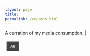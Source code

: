 ```yaml
---
layout: page
title:
permalink: /reposts.html
---
```


<!-- Conditional Text -->
<p id="category-text">
  <span id="text-content">A curration of my media consumption.  </span><span id="caret">|</span>
</p>

<!-- Category Buttons -->
<div id="category-filter-buttons">
  <button class="category-button active" data-category="all">All</button>
</div>

<section id="reposts">
  <ul id="repostList"></ul>
</section>

<script>
document.addEventListener("DOMContentLoaded", async function () {
  const SHEET_URL = "https://docs.google.com/spreadsheets/d/1DCteaZ34vFsgd1D7TgJEmxqnltTqZS3GoOr99Lxb3Po/gviz/tq?tqx=out:json&sheet=Sheet1";
  const repostList = document.getElementById("repostList");
  const categoryButtonsContainer = document.getElementById("category-filter-buttons");
  const textContent = document.getElementById("text-content");
  let activeCategory = "all";
  let currentAnimationVersion = 0;

  try {
    const response = await fetch(SHEET_URL);
    const text = await response.text();
    const json = JSON.parse(text.substring(47, text.length - 2));
    const rows = json.table.rows;

    const data = rows.map(row => ({
      title: row.c[0]?.v || "",
      link: row.c[1]?.v || "",
      subtitle: row.c[2]?.v || "",
      date: row.c[3]?.v || "",
      category: row.c[4]?.v || "" 
    }));

    // Extract unique categories
    const uniqueCategories = [...new Set(data.map(item => item.category).filter(cat => cat))];
    
    // Generate category filter buttons
    uniqueCategories.forEach(category => {
      const button = document.createElement("button");
      button.classList.add("category-button");
      button.setAttribute("data-category", category);
      button.innerText = category;
      categoryButtonsContainer.appendChild(button);
    });

    // Event listener for category filtering
    document.querySelectorAll(".category-button").forEach(button => {
      button.addEventListener("click", function () {
        document.querySelectorAll(".category-button").forEach(btn => btn.classList.remove("active"));
        this.classList.add("active");
        activeCategory = this.getAttribute("data-category");
        updatePosts();
      });
    });

    function updatePosts() {
      currentAnimationVersion++;
      const version = currentAnimationVersion;
      removeItemsSequentially(version, function () {
        renderNewItems(version);
      });
    }

    function removeItemsSequentially(version, callback) {
      let items = Array.from(repostList.children);
      if (items.length === 0) {
        callback();
        return;
      }
      items.reverse();
      let index = 0;
      function removeNext() {
        if (version !== currentAnimationVersion) return;
        if (index < items.length) {
          const item = items[index];
          item.classList.remove("fade-in");
          item.classList.add("fade-out");
          setTimeout(() => {
            if (version !== currentAnimationVersion) return;
            item.remove();
            index++;
            removeNext();
          }, 50);
        } else {
          callback();
        }
      }
      removeNext();
    }

    function renderNewItems(version) {
      let items = [];
      let currentYear = "";
      let currentMonth = "";

      let filteredData = activeCategory === "all" 
        ? data 
        : data.filter(item => item.category === activeCategory);

      filteredData.sort((a, b) => {
        const [dayA, monthA, yearA] = a.date.split("-").map(Number);
        const [dayB, monthB, yearB] = b.date.split("-").map(Number);
        return new Date(yearB, monthB - 1, dayB) - new Date(yearA, monthA - 1, dayA);
      });

      filteredData.forEach(item => {
        if (!item.date) return;
        const [day, month, year] = item.date.split("-");
        const postMonth = new Date(year, month - 1).toLocaleString("default", { month: "long" });

        if (year !== currentYear || postMonth !== currentMonth) {
          const separator = document.createElement("li");
          separator.classList.add("year-month-separator");
          separator.innerHTML = `<span class="year">${year}</span><span class="month">${postMonth}</span>`;
          items.push(separator);
          currentYear = year;
          currentMonth = postMonth;
        }

        let domain = "";
        try {
          const url = new URL(item.link);
          domain = url.hostname.replace("www.", "");
        } catch (e) {
          console.warn(`Invalid URL: ${item.link}`);
        }

        const listItem = document.createElement("li");
        listItem.classList.add("post-item");
        listItem.innerHTML = `
          <div class="post-details">
            <span class="post-title">
              <a href="${item.link}" target="_blank">${item.title}</a>
              ${domain ? `<span class="post-site">(${domain})</span>` : ""}
            </span>
            <span class="post-date">${day}</span>
          </div>
          ${item.subtitle ? `<p class="post-description">${item.subtitle}</p>` : ""}
        `;
        items.push(listItem);
      });

      function appendItemsSequentially(index) {
        if (version !== currentAnimationVersion) return;
        if (index < items.length) {
          repostList.appendChild(items[index]);
          items[index].classList.add("fade-in");
          setTimeout(() => {
            if (version !== currentAnimationVersion) return;
            appendItemsSequentially(index + 1);
          }, 50);
        }
      }
      appendItemsSequentially(0);
    }

    updatePosts();

  } catch (error) {
    console.error("Error fetching reposts:", error);
  }
});
</script>

<style>
/* Fade-in animation */
.fade-in {
  opacity: 0;
  animation: fadeInAnimation 0.5s forwards;
}
@keyframes fadeInAnimation {
  from {
    opacity: 0;
    transform: translateY(20px);
  }
  to {
    opacity: 1;
    transform: translateY(0);
  }
}

/* Fade-out animation */
.fade-out {
  opacity: 1;
  animation: fadeOutAnimation 0.5s forwards;
}
@keyframes fadeOutAnimation {
  from {
    opacity: 1;
    transform: translateY(0);
  }
  to {
    opacity: 0;
    transform: translateY(20px);
  }
}

/* Category Filter Buttons */
#category-filter-buttons {
  margin-bottom: 20px;
}
.category-button {
  padding: 8px 12px;
  margin: 5px;
  border: none;
  background-color: #ddd;
  cursor: pointer;
}
.category-button.active {
  background-color: #444;
  color: white;
}

/* List Styling */
#repostList {
  list-style: none;
  padding: 0;
  min-height: 500px;
}
.year-month-separator {
  font-size: 1.2rem;
  font-weight: bold;
  padding: 10px 0;
}
.post-item {
  list-style: none;
  padding: 10px 0;
}
.post-title a {
  text-decoration: none;
  color: inherit;
}
.post-site {
  font-size: 0.9rem;
  color: gray;
  margin-left: 5px;
}
.post-date {
  font-size: 14px;
  color: #555;
}
.post-description {
  font-size: 0.9rem;
  color: #777;
  margin-top: 4px;
}
</style>
